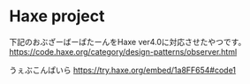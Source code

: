 # Haxe project
下記のおぶざーばーぱたーんをHaxe ver4.0に対応させたやつです。
https://code.haxe.org/category/design-patterns/observer.html

うぇぶこんぱいら 
https://try.haxe.org/embed/1a8FF654#code1
